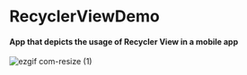 # RecyclerViewDemo

#### App that depicts the usage of Recycler View in a mobile app

![ezgif com-resize (1)](https://user-images.githubusercontent.com/45949734/225424480-5bb8609c-fa33-485e-b1dd-ae269ed03071.gif)
